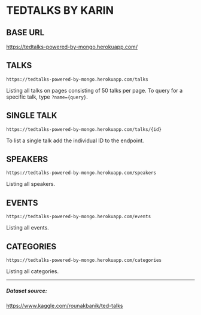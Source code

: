 
# TEDTALKS BY KARIN 


## BASE URL
https://tedtalks-powered-by-mongo.herokuapp.com/


## TALKS
`https://tedtalks-powered-by-mongo.herokuapp.com/talks`

Listing all talks on pages consisting of 50 talks per page. To query for a specific talk, type `?name={query}`.


## SINGLE TALK
`https://tedtalks-powered-by-mongo.herokuapp.com/talks/{id}`

To list a single talk add the individual ID to the endpoint. 

## SPEAKERS
`https://tedtalks-powered-by-mongo.herokuapp.com/speakers`

Listing all speakers.

## EVENTS
`https://tedtalks-powered-by-mongo.herokuapp.com/events`

Listing all events.

## CATEGORIES
`https://tedtalks-powered-by-mongo.herokuapp.com/categories`

Listing all categories.

----------------------------------------------------------------


##### Dataset source: 
https://www.kaggle.com/rounakbanik/ted-talks